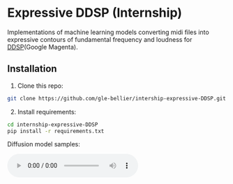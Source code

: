 # Expressive DDSP (Internship)

Implementations of machine learning models converting midi files into expressive contours of fundamental frequency and loudness for [DDSP](https://magenta.tensorflow.org/ddsp)(Google Magenta).

## Installation

1. Clone this repo:

```bash
git clone https://github.com/gle-bellier/intership-expressive-DDSP.git

```

2. Install requirements:

```bash
cd internship-expressive-DDSP
pip install -r requirements.txt

```

Diffusion model samples:

<audio controls="controls">
<source src="http://gist-it.appspot.com/github/gle-bellier/internship-expressive-DDSP/audio-samples/baseline-results-flute-midi1-pred.wav"/>
<p>Your browser does not support the audio element.</p>
</audio>
